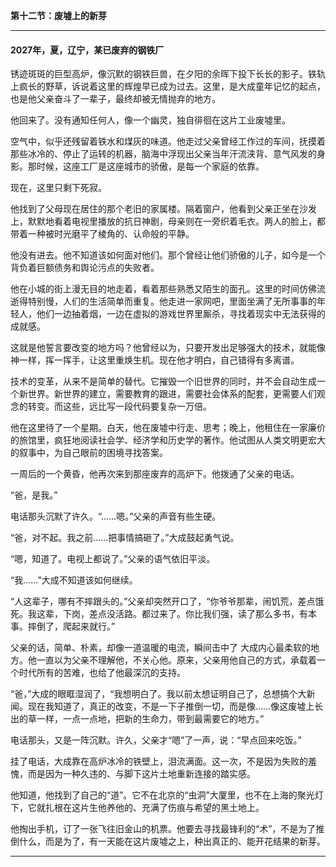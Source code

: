 **第十二节：废墟上的新芽**

---

#### **2027年，夏，辽宁，某已废弃的钢铁厂**

锈迹斑斑的巨型高炉，像沉默的钢铁巨兽，在夕阳的余晖下投下长长的影子。铁轨上疯长的野草，诉说着这里的辉煌早已成为过去。这里，是大成童年记忆的起点，也是他父亲奋斗了一辈子，最终却被无情抛弃的地方。

他回来了。没有通知任何人，像一个幽灵，独自徘徊在这片工业废墟里。

空气中，似乎还残留着铁水和煤灰的味道。他走过父亲曾经工作过的车间，抚摸着那些冰冷的、停止了运转的机器，脑海中浮现出父亲当年汗流浃背、意气风发的身影。那时候，这座工厂是这座城市的骄傲，是每一个家庭的依靠。

现在，这里只剩下死寂。

他找到了父母现在居住的那个老旧的家属楼。隔着窗户，他看到父亲正坐在沙发上，默默地看着电视里播放的抗日神剧，母亲则在一旁织着毛衣。两人的脸上，都带着一种被时光磨平了棱角的、认命般的平静。

他没有进去。他不知道该如何面对他们。那个曾经让他们骄傲的儿子，如今是一个背负着巨额债务和舆论污点的失败者。

他在小城的街上漫无目的地走着，看着那些熟悉又陌生的面孔。这里的时间仿佛流逝得特别慢，人们的生活简单而重复。他走进一家网吧，里面坐满了无所事事的年轻人，他们一边抽着烟，一边在虚拟的游戏世界里厮杀，寻找着现实中无法获得的成就感。

这就是他誓言要改变的地方吗？他曾经以为，只要开发出足够强大的技术，就能像神一样，挥一挥手，让这里重焕生机。现在他才明白，自己错得有多离谱。

技术的变革，从来不是简单的替代。它摧毁一个旧世界的同时，并不会自动生成一个新世界。新世界的建立，需要教育的跟进，需要社会体系的配套，更需要人们观念的转变。而这些，远比写一段代码要复杂一万倍。

他在这里待了一个星期。白天，他在废墟中行走、思考；晚上，他租住在一家廉价的旅馆里，疯狂地阅读社会学、经济学和历史学的著作。他试图从人类文明更宏大的叙事中，为自己眼前的困境寻找答案。

一周后的一个黄昏，他再次来到那座废弃的高炉下。他拨通了父亲的电话。

“爸，是我。”

电话那头沉默了许久。“……嗯。”父亲的声音有些生硬。

“爸，对不起。我之前……把事情搞砸了。”大成鼓起勇气说。

“嗯，知道了。电视上都说了。”父亲的语气依旧平淡。

“我……”大成不知道该如何继续。

“人这辈子，哪有不摔跟头的。”父亲却突然开口了，“你爷爷那辈，闹饥荒，差点饿死。我这辈，下岗，差点没活路。都过来了。你比我们强，读了那么多书，有本事。摔倒了，爬起来就行。”

父亲的话，简单、朴素，却像一道温暖的电流，瞬间击中了 大成内心最柔软的地方。他一直以为父亲不理解他，不关心他。原来，父亲用他自己的方式，承载着一个时代所有的苦难，也给了他最深沉的支持。

“爸，”大成的眼眶湿润了，“我想明白了。我以前太想证明自己了，总想搞个大新闻。现在我知道了，真正的改变，不是一下子推倒一切，而是像……像这废墟上长出的草一样，一点一点地，把新的生命力，带到最需要它的地方。”

电话那头，又是一阵沉默。许久，父亲才“嗯”了一声，说：“早点回来吃饭。”

挂了电话，大成靠在高炉冰冷的铁壁上，泪流满面。这一次，不是因为失败的羞愧，而是因为一种久违的、与脚下这片土地重新连接的踏实感。

他知道，他找到了自己的“道”。它不在北京的“虫洞”大厦里，也不在上海的聚光灯下，它就扎根在这片生他养他的、充满了伤痕与希望的黑土地上。

他掏出手机，订了一张飞往旧金山的机票。他要去寻找最锋利的“术”，不是为了推倒什么，而是为了，有一天能在这片废墟之上，种出真正的、能开花结果的新芽。

---

###

###
